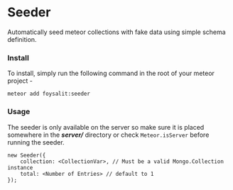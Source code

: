 # Seeder

Automatically seed meteor collections with fake data using simple schema definition.

### Install
To install, simply run the following command in the root of your meteor project - 
```
meteor add foysalit:seeder
```

### Usage
The seeder is only available on the server so make sure it is placed somewhere in the ***server/*** directory or check ```Meteor.isServer``` before running the seeder.

```
new Seeder({
	collection: <CollectionVar>, // Must be a valid Mongo.Collection instance
	total: <Number of Entries> // default to 1
});
```